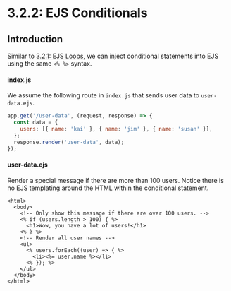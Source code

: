 # 3.2.2: EJS Conditionals

## Introduction

Similar to [3.2.1: EJS Loops](3.2.1-ejs-loops.md), we can inject conditional statements into EJS using the same `<% %>` syntax.

#### index.js

We assume the following route in `index.js` that sends user data to `user-data.ejs`.

```javascript
app.get('/user-data', (request, response) => {
  const data = {
    users: [{ name: 'kai' }, { name: 'jim' }, { name: 'susan' }],
  };
  response.render('user-data', data);
});
```

#### user-data.ejs

Render a special message if there are more than 100 users. Notice there is no EJS templating around the HTML within the conditional statement.

```markup
<html>
  <body>
    <!-- Only show this message if there are over 100 users. --> 
    <% if (users.length > 100) { %>
      <h1>Wow, you have a lot of users!</h1>
    <% } %>
    <!-- Render all user names --> 
    <ul>
      <% users.forEach((user) => { %>
        <li><%= user.name %></li>
      <% }); %>
    </ul>
  </body>
</html>
```

